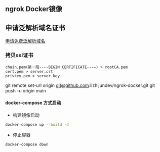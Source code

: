 ## ngrok Docker镜像

## 申请泛解析域名证书
[申请免费泛解析域名](https://lizhijun.me/12ff76ca13cb4995898d61a7bcc6ad58)

### 拷贝ssl证书
```
chain.pem(第一段----BEGIN CERTIFICATE---—) > rootCA.pem
cert.pem > server.crt
privkey.pem > server.key
```
git remote set-url origin git@github.com:lizhijundev/ngrok-docker.git
git push -u origin main

#### docker-compose 方式启动

- 构建镜像启动

```bash
docker-compose up --build -d
```

- 停止容器

```bash
docker-compose down
```




